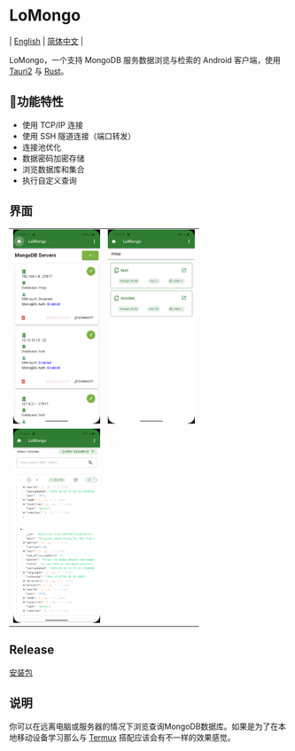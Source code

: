 # LoMongo

| [English](README.md) | [简体中文](README.zh-CN.md) |

LoMongo，一个支持 MongoDB 服务数据浏览与检索的 Android 客户端，使用 [Tauri2](https://tauri.app/) 与 [Rust](https://www.rust-lang.org/)。

## 🚀功能特性

- 使用 TCP/IP 连接
- 使用 SSH 隧道连接（端口转发）
- 连接池优化
- 数据密码加密存储
- 浏览数据库和集合
- 执行自定义查询

## 界面

<table>
  <tr>
    <td><img src="./app-11.png" height="350"></td>
    <td><img src="./app-22.png" height="350"></td>
  </tr>
  <tr>
    <td><img src="./app-33.png" height="350"></td>
  </tr>
</table>

## Release

[安装包](https://github.com/leleo886/LoMongo/releases)

## 说明

你可以在远离电脑或服务器的情况下浏览查询MongoDB数据库。如果是为了在本地移动设备学习那么与 [Termux](https://github.com/termux) 搭配应该会有不一样的效果感觉。

